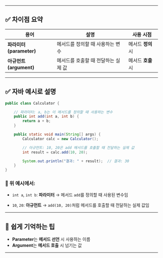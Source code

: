 
---

## ✅ 차이점 요약

| 용어                  | 설명                   | 사용 시점        |
| ------------------- | -------------------- | ------------ |
| **파라미터(parameter)** | 메서드를 정의할 때 사용하는 변수   | 메서드 **정의** 시 |
| **아규먼트(argument)**  | 메서드를 호출할 때 전달하는 실제 값 | 메서드 **호출** 시 |

---

## ✅ 자바 예시로 설명

```java
public class Calculator {

    // 파라미터: a, b는 이 메서드를 정의할 때 사용하는 변수
    public int add(int a, int b) {
        return a + b;
    }

    public static void main(String[] args) {
        Calculator calc = new Calculator();

        // 아규먼트: 10, 20은 add 메서드를 호출할 때 전달하는 실제 값
        int result = calc.add(10, 20);

        System.out.println("결과: " + result);  // 결과: 30
    }
}
```

### 📌 위 예시에서:

* `int a`, `int b`: **파라미터**
  → 메서드 `add`를 정의할 때 사용된 변수임

* `10`, `20`: **아규먼트**
  → `add(10, 20)`처럼 메서드를 호출할 때 전달하는 실제 값임

---

## 🔁 쉽게 기억하는 팁

* **Parameter**는 **메서드 선언** 시 사용하는 이름
* **Argument**는 **메서드 호출** 시 넘기는 값

---
